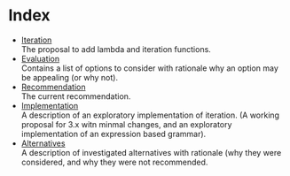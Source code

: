 Index
=====
<!-- Provide an index list of documents with brief reading instructions/why that document is included -->
* [Iteration](iternation.md)  
  The proposal to add lambda and iteration functions.
* [Evaluation](evaluation.md)  
  Contains a list of options to consider with rationale why an option may be appealing (or why not).
* [Recommendation](recommendation.md)  
  The current recommendation.
* [Implementation](implementation.md)  
  A description of an exploratory implementation of iteration. (A working proposal for 3.x witn minmal changes,
  and an exploratory implementation of an expression based grammar).
* [Alternatives](alternatives.md)  
  A description of investigated alternatives with rationale (why they were considered, and why they were not
  recommended.
